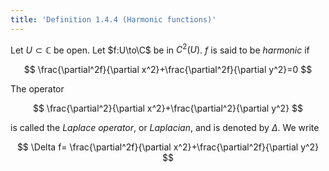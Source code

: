 ```yaml
---
title: 'Definition 1.4.4 (Harmonic functions)'
---
```


Let $U\subset\mathbb C$ be open. Let $f:U\to\C$ be in $C^2(U)$. $f$ is
said to be *harmonic* if

$$
\frac{\partial^2f}{\partial x^2}+\frac{\partial^2f}{\partial y^2}=0
$$

The operator

$$
\frac{\partial^2}{\partial x^2}+\frac{\partial^2}{\partial y^2}
$$

is called the *Laplace operator*, or *Laplacian*, and is denoted by
$\Delta$. We write

$$
\Delta f=
\frac{\partial^2f}{\partial x^2}+\frac{\partial^2f}{\partial y^2}
$$

